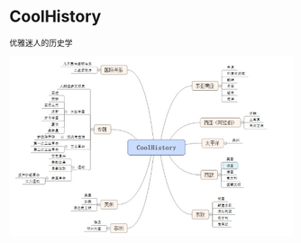 # CoolHistory
优雅迷人的历史学

![Image text](https://github.com/Yinmu/CoolHistory/blob/master/%E6%80%9D%E7%BB%B4%E5%AF%BC%E5%9B%BE/img/coolhistory.jpg)
